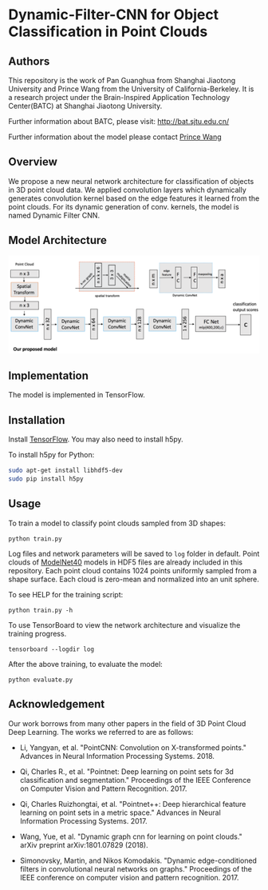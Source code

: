 # Dynamic-Filter-CNN for Object Classification in Point Clouds

## Authors

This repository is the work of Pan Guanghua from Shanghai Jiaotong University and Prince Wang from the University of California-Berkeley. It is a research project under the Brain-Inspired Application Technology Center(BATC) at Shanghai Jiaotong University.


Further information about BATC, please visit: http://bat.sjtu.edu.cn/


Further information about the model please contact [Prince Wang](https://www.linkedin.com/in/prince-wang-19511717a/)

## Overview

We propose a new neural network architecture for classification of objects in 3D point cloud data. We applied convolution layers which dynamically generates convolution kernel based on the edge features it learned from the point clouds. For its dynamic generation of conv. kernels, the model is named Dynamic Filter CNN.


## Model Architecture

<img src='./image/architecture.png'>


## Implementation

The model is implemented in TensorFlow. 

## Installation

Install <a href="https://www.tensorflow.org/get_started/os_setup" target="_blank">TensorFlow</a>. You may also need to install h5py.

To install h5py for Python:
```bash
sudo apt-get install libhdf5-dev
sudo pip install h5py
```

## Usage
To train a model to classify point clouds sampled from 3D shapes:

    python train.py

Log files and network parameters will be saved to `log` folder in default. Point clouds of <a href="http://modelnet.cs.princeton.edu/" target="_blank">ModelNet40</a> models in HDF5 files are already included in this repository. Each point cloud contains 1024 points uniformly sampled from a shape surface. Each cloud is zero-mean and normalized into an unit sphere. 

To see HELP for the training script:

    python train.py -h

To use TensorBoard to view the network architecture and visualize the training progress.

    tensorboard --logdir log

After the above training, to evaluate the model:

    python evaluate.py

## Acknowledgement

Our work borrows from many other papers in the field of 3D Point Cloud Deep Learning. The works we referred to are as follows:


* Li, Yangyan, et al. "PointCNN: Convolution on X-transformed points." Advances in Neural 	Information Processing Systems. 2018.

* Qi, Charles R., et al. "Pointnet: Deep learning on point sets for 3d classification and 	segmentation." Proceedings of the IEEE Conference on Computer Vision and Pattern 	Recognition. 2017.

* Qi, Charles Ruizhongtai, et al. "Pointnet++: Deep hierarchical feature learning on point sets 	in a metric space." Advances in Neural Information Processing Systems. 2017.

* Wang, Yue, et al. "Dynamic graph cnn for learning on point clouds." arXiv preprint 	arXiv:1801.07829 (2018).

* Simonovsky, Martin, and Nikos Komodakis. "Dynamic edge-conditioned filters in 	convolutional neural networks on graphs." Proceedings of the IEEE conference on 	computer vision and pattern recognition. 2017.

